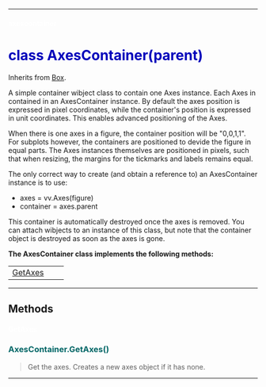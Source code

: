 
---

#### <font color='#FFF'>axescontainer</font> ####
# <font color='#00B'>class AxesContainer(parent)</font> #

Inherits from [Box](cls_Box.md).

A simple container wibject class to contain one Axes instance. Each Axes in contained in an AxesContainer instance. By default the axes position is expressed in pixel coordinates, while the container's position is expressed in unit coordinates. This  enables advanced positioning of the Axes.

When there is one axes in a figure, the container position will be "0,0,1,1". For subplots however, the containers are positioned to devide the figure in equal parts. The Axes instances themselves are positioned in pixels, such that when resizing, the margins for the tickmarks and labels remains equal.

The only correct way to create (and obtain a reference to)  an AxesContainer instance is to use:
  * axes = vv.Axes(figure)
  * container = axes.parent

This container is automatically destroyed once the axes is removed.  You can attach wibjects to an instance of this class, but note that the container object is destroyed as soon as the axes is gone.





**The AxesContainer class implements the following methods:**<br />
<table cellpadding='10px'><tr>
<td valign='top'>
<a href='#GetAxes.md'>GetAxes</a><br /></td>
<td valign='top'>
</td>
<td valign='top'>
</td>
</tr></table>



---


## Methods ##

#### <font color='#FFF'>GetAxes</font> ####
### <font color='#066'>AxesContainer.GetAxes()</font> ###

> Get the axes. Creates a new axes object if it has none.





---

